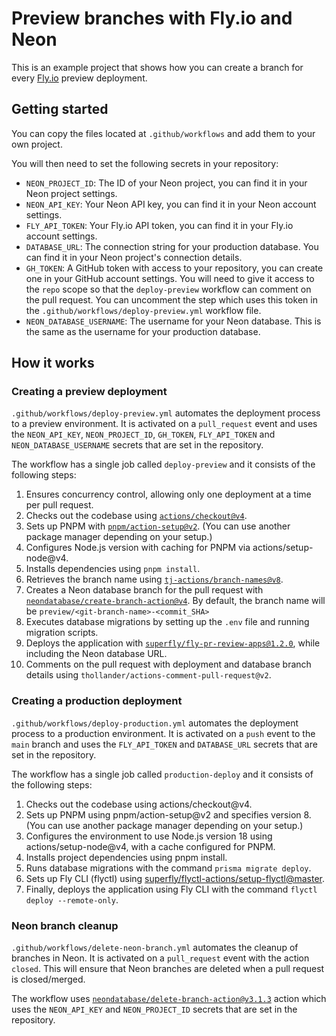 # Preview branches with Fly.io and Neon

This is an example project that shows how you can create a branch for every [Fly.io](https://fly.io) preview deployment.


## Getting started

You can copy the files located at `.github/workflows` and add them to your own project. 

You will then need to set the following secrets in your repository:

- `NEON_PROJECT_ID`: The ID of your Neon project, you can find it in your Neon project settings.
- `NEON_API_KEY`: Your Neon API key, you can find it in your Neon account settings.
- `FLY_API_TOKEN`: Your Fly.io API token, you can find it in your Fly.io account settings.
- `DATABASE_URL`: The connection string for your production database. You can find it in your Neon project's connection details.
- `GH_TOKEN`: A GitHub token with access to your repository, you can create one in your GitHub account settings. You will need to give it access to the `repo` scope so that the `deploy-preview` workflow can comment on the pull request. You can uncomment the step which uses this token in the `.github/workflows/deploy-preview.yml` workflow file.
- `NEON_DATABASE_USERNAME`: The username for your Neon database. This is the same as the username for your production database.


## How it works

### Creating a preview deployment
`.github/workflows/deploy-preview.yml` automates the deployment process to a preview environment. It is activated on a `pull_request` event and uses the `NEON_API_KEY`, `NEON_PROJECT_ID`, `GH_TOKEN`, `FLY_API_TOKEN` and `NEON_DATABASE_USERNAME` secrets that are set in the repository.

The workflow has a single job called `deploy-preview` and it consists of the following steps:

1. Ensures concurrency control, allowing only one deployment at a time per pull request.
1. Checks out the codebase using [`actions/checkout@v4`](https://github.com/marketplace/actions/checkout).
2. Sets up PNPM with [`pnpm/action-setup@v2`](https://github.com/marketplace/actions/setup-pnpm). (You can use another package manager depending on your setup.)
3. Configures Node.js version with caching for PNPM via actions/setup-node@v4.
4. Installs dependencies using `pnpm install`.
5. Retrieves the branch name using [`tj-actions/branch-names@v8`](https://github.com/marketplace/actions/branch-names).
6. Creates a Neon database branch for the pull request with [`neondatabase/create-branch-action@v4`](https://github.com/marketplace/actions/neon-database-create-branch-action). By default, the branch name will be `preview/<git-branch-name>-<commit_SHA>`
7. Executes database migrations by setting up the `.env` file and running migration scripts.
8. Deploys the application with [`superfly/fly-pr-review-apps@1.2.0`](https://github.com/marketplace/actions/github-action-for-deplying-staging-apps-on-fly-io), while including the Neon database URL.
9. Comments on the pull request with deployment and database branch details using `thollander/actions-comment-pull-request@v2`.

### Creating a production deployment

`.github/workflows/deploy-production.yml` automates the deployment process to a production environment. It is activated on a `push` event to the `main` branch and uses the `FLY_API_TOKEN` and `DATABASE_URL` secrets that are set in the repository.

The workflow has a single job called `production-deploy` and it consists of the following steps:
1. Checks out the codebase using actions/checkout@v4.
2. Sets up PNPM using pnpm/action-setup@v2 and specifies version 8. (You can use another package manager depending on your setup.)
3. Configures the environment to use Node.js version 18 using actions/setup-node@v4, with a cache configured for PNPM.
4. Installs project dependencies using pnpm install.
5. Runs database migrations with the command `prisma migrate deploy`.
6. Sets up Fly CLI (flyctl) using [superfly/flyctl-actions/setup-flyctl@master](https://github.com/marketplace/actions/github-action-for-flyctl).
7. Finally, deploys the application using Fly CLI with the command `flyctl deploy --remote-only`.


### Neon branch cleanup

`.github/workflows/delete-neon-branch.yml` automates the cleanup of branches in Neon. It is activated on a `pull_request` event with the action `closed`. This will ensure that Neon branches are deleted when a pull request is closed/merged.

The workflow uses [`neondatabase/delete-branch-action@v3.1.3`](https://github.com/neondatabase/delete-branch-action/tree/v3.1.3/) action which uses the `NEON_API_KEY` and `NEON_PROJECT_ID` secrets that are set in the repository.